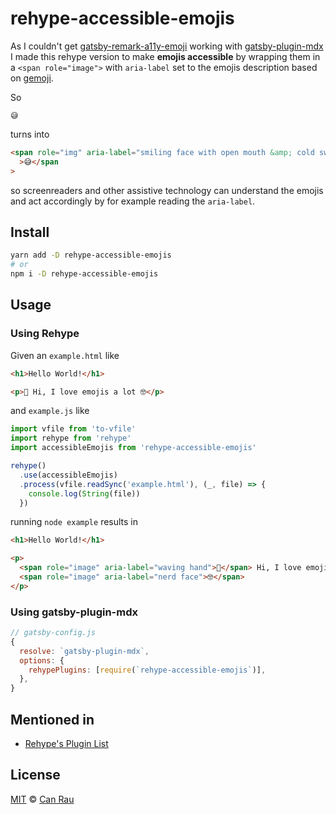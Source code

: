 # rehype-accessible-emojis

As I couldn't get [gatsby-remark-a11y-emoji](https://github.com/florianeckerstorfer/gatsby-remark-a11y-emoji) working with [gatsby-plugin-mdx](https://github.com/gatsbyjs/gatsby/tree/master/packages/gatsby-plugin-mdx#readme) I made this rehype version to make **emojis accessible** by wrapping them in a `<span role="image">` with `aria-label` set to the emojis description based on [gemoji](https://github.com/github/gemoji/).

So

```
😅
```

turns into

```html
<span role="img" aria-label="smiling face with open mouth &amp; cold sweat"
  >😅</span
>
```

so screenreaders and other assistive technology can understand the emojis and act accordingly by for example reading the `aria-label`.

## Install

```bash
yarn add -D rehype-accessible-emojis
# or
npm i -D rehype-accessible-emojis
```

## Usage

### Using Rehype

Given an `example.html` like

```html
<h1>Hello World!</h1>

<p>👋 Hi, I love emojis a lot 🤓</p>
```

and `example.js` like

```js
import vfile from 'to-vfile'
import rehype from 'rehype'
import accessibleEmojis from 'rehype-accessible-emojis'

rehype()
  .use(accessibleEmojis)
  .process(vfile.readSync('example.html'), (_, file) => {
    console.log(String(file))
  })
```

running `node example` results in

```html
<h1>Hello World!</h1>

<p>
  <span role="image" aria-label="waving hand">👋</span> Hi, I love emojis a lot
  <span role="image" aria-label="nerd face">🤓</span>
</p>
```

### Using gatsby-plugin-mdx

```js
// gatsby-config.js
{
  resolve: `gatsby-plugin-mdx`,
  options: {
    rehypePlugins: [require(`rehype-accessible-emojis`)],
  },
}
```

## Mentioned in

- [Rehype's Plugin List](https://github.com/rehypejs/rehype/blob/master/doc/plugins.md)

## License

[MIT](/license) © [Can Rau](https://www.canrau.com)
